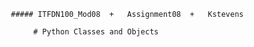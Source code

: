 
       ##### ITFDN100_Mod08  +   Assignment08  +   Kstevens  
        
            # Python Classes and Objects 
